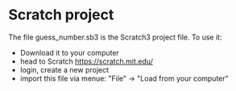 # Scratch project
The file guess_number.sb3 is the Scratch3 project file. To use it: 
  * Download it to your computer
  * head to Scratch https://scratch.mit.edu/ 
  * login, create a new project
  * import this file via menue: "File" -> "Load from your computer"
